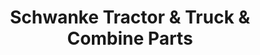 ---
title: "Schwanke Tractor & Truck & Combine Parts"
url: /willmar/schwanke-tractor-und-truck-und-combine-parts/
shop: Baumarkt
---